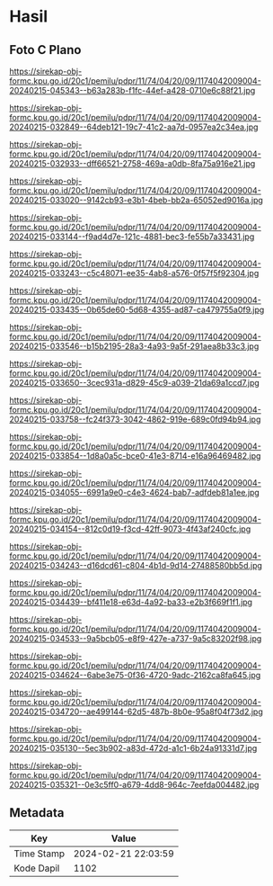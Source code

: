 # Hasil

## Foto C Plano

https://sirekap-obj-formc.kpu.go.id/20c1/pemilu/pdpr/11/74/04/20/09/1174042009004-20240215-045343--b63a283b-f1fc-44ef-a428-0710e6c88f21.jpg

https://sirekap-obj-formc.kpu.go.id/20c1/pemilu/pdpr/11/74/04/20/09/1174042009004-20240215-032849--64deb121-19c7-41c2-aa7d-0957ea2c34ea.jpg

https://sirekap-obj-formc.kpu.go.id/20c1/pemilu/pdpr/11/74/04/20/09/1174042009004-20240215-032933--dff66521-2758-469a-a0db-8fa75a916e21.jpg

https://sirekap-obj-formc.kpu.go.id/20c1/pemilu/pdpr/11/74/04/20/09/1174042009004-20240215-033020--9142cb93-e3b1-4beb-bb2a-65052ed9016a.jpg

https://sirekap-obj-formc.kpu.go.id/20c1/pemilu/pdpr/11/74/04/20/09/1174042009004-20240215-033144--f9ad4d7e-121c-4881-bec3-fe55b7a33431.jpg

https://sirekap-obj-formc.kpu.go.id/20c1/pemilu/pdpr/11/74/04/20/09/1174042009004-20240215-033243--c5c48071-ee35-4ab8-a576-0f57f5f92304.jpg

https://sirekap-obj-formc.kpu.go.id/20c1/pemilu/pdpr/11/74/04/20/09/1174042009004-20240215-033435--0b65de60-5d68-4355-ad87-ca479755a0f9.jpg

https://sirekap-obj-formc.kpu.go.id/20c1/pemilu/pdpr/11/74/04/20/09/1174042009004-20240215-033546--b15b2195-28a3-4a93-9a5f-291aea8b33c3.jpg

https://sirekap-obj-formc.kpu.go.id/20c1/pemilu/pdpr/11/74/04/20/09/1174042009004-20240215-033650--3cec931a-d829-45c9-a039-21da69a1ccd7.jpg

https://sirekap-obj-formc.kpu.go.id/20c1/pemilu/pdpr/11/74/04/20/09/1174042009004-20240215-033758--fc24f373-3042-4862-919e-689c0fd94b94.jpg

https://sirekap-obj-formc.kpu.go.id/20c1/pemilu/pdpr/11/74/04/20/09/1174042009004-20240215-033854--1d8a0a5c-bce0-41e3-8714-e16a96469482.jpg

https://sirekap-obj-formc.kpu.go.id/20c1/pemilu/pdpr/11/74/04/20/09/1174042009004-20240215-034055--6991a9e0-c4e3-4624-bab7-adfdeb81a1ee.jpg

https://sirekap-obj-formc.kpu.go.id/20c1/pemilu/pdpr/11/74/04/20/09/1174042009004-20240215-034154--812c0d19-f3cd-42ff-9073-4f43af240cfc.jpg

https://sirekap-obj-formc.kpu.go.id/20c1/pemilu/pdpr/11/74/04/20/09/1174042009004-20240215-034243--d16dcd61-c804-4b1d-9d14-27488580bb5d.jpg

https://sirekap-obj-formc.kpu.go.id/20c1/pemilu/pdpr/11/74/04/20/09/1174042009004-20240215-034439--bf411e18-e63d-4a92-ba33-e2b3f669f1f1.jpg

https://sirekap-obj-formc.kpu.go.id/20c1/pemilu/pdpr/11/74/04/20/09/1174042009004-20240215-034533--9a5bcb05-e8f9-427e-a737-9a5c83202f98.jpg

https://sirekap-obj-formc.kpu.go.id/20c1/pemilu/pdpr/11/74/04/20/09/1174042009004-20240215-034624--6abe3e75-0f36-4720-9adc-2162ca8fa645.jpg

https://sirekap-obj-formc.kpu.go.id/20c1/pemilu/pdpr/11/74/04/20/09/1174042009004-20240215-034720--ae499144-62d5-487b-8b0e-95a8f04f73d2.jpg

https://sirekap-obj-formc.kpu.go.id/20c1/pemilu/pdpr/11/74/04/20/09/1174042009004-20240215-035130--5ec3b902-a83d-472d-a1c1-6b24a91331d7.jpg

https://sirekap-obj-formc.kpu.go.id/20c1/pemilu/pdpr/11/74/04/20/09/1174042009004-20240215-035321--0e3c5ff0-a679-4dd8-964c-7eefda004482.jpg


## Metadata

| Key        | Value               |
| ---------- | ------------------- |
| Time Stamp | 2024-02-21 22:03:59 |
| Kode Dapil | 1102                |



